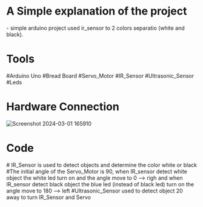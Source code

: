 <h1>A Simple explanation of the project </h1>
- simple arduino project used ir_sensor to  2 colors separatio (white and black).

<h1> Tools</h1>
#Arduino Uno
#Bread Board
#Servo_Motor
#IR_Sensor
#Ultrasonic_Sensor
#Leds


<h1> Hardware Connection </h1>

![Screenshot 2024-03-01 165910](https://github.com/NadaMansour20/color_seperation_with_IR/assets/125664031/36c2ac13-fc9e-4621-a8a0-b6a2fda9766b)

<h1>Code</h1>
# IR_Sensor is used to detect objects and determine the color white or black
#The initial angle of the Servo_Motor is 90, when IR_sensor detect white object the white led turn on and the angle move to 0 --> righ
and when IR_sensor detect black object the blue led (instead of black led) turn on the angle move to 180 --> left
#Ultrasonic_Sensor used to detect object 20 away to turn IR_Sensor and Servo




